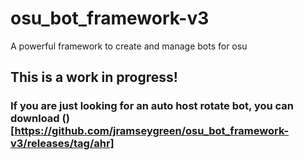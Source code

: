 # osu_bot_framework-v3
A powerful framework to create and manage bots for osu

## This is a work in progress!
### If you are just looking for an auto host rotate bot, you can download ()[https://github.com/jramseygreen/osu_bot_framework-v3/releases/tag/ahr]
